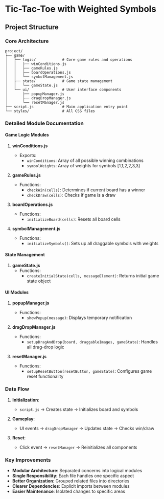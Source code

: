 # Tic-Tac-Toe with Weighted Symbols

## Project Structure

### Core Architecture
```
project/
├── game/
│   ├── logic/            # Core game rules and operations
│   │   ├── winConditions.js
│   │   ├── gameRules.js
│   │   ├── boardOperations.js
│   │   └── symbolManagement.js
│   ├── state/            # Game state management
│   │   └── gameState.js
│   └── ui/               # User interface components
│       ├── popupManager.js
│       ├── dragDropManager.js
│       └── resetManager.js
├── script.js             # Main application entry point
└── styles/               # All CSS files
```

### Detailed Module Documentation

#### Game Logic Modules
1. **winConditions.js**
   - Exports:
     - `winConditions`: Array of all possible winning combinations
     - `symbolWeights`: Array of weights for symbols [1,1,2,2,3,3]

2. **gameRules.js**
   - Functions:
     - `checkWin(cells)`: Determines if current board has a winner
     - `checkDraw(cells)`: Checks if game is a draw

3. **boardOperations.js**
   - Functions:
     - `initializeBoard(cells)`: Resets all board cells

4. **symbolManagement.js**
   - Functions:
     - `initializeSymbols()`: Sets up all draggable symbols with weights

#### State Management
1. **gameState.js**
   - Functions:
     - `createInitialState(cells, messageElement)`: Returns initial game state object

#### UI Modules
1. **popupManager.js**
   - Functions:
     - `showPopup(message)`: Displays temporary notification

2. **dragDropManager.js**
   - Functions:
     - `setupDragAndDrop(board, draggableImages, gameState)`: Handles all drag-drop logic

3. **resetManager.js**
   - Functions:
     - `setupResetButton(resetButton, gameState)`: Configures game reset functionality

### Data Flow
1. **Initialization**:
   - `script.js` → Creates state → Initializes board and symbols

2. **Gameplay**:
   - UI events → `dragDropManager` → Updates state → Checks win/draw

3. **Reset**:
   - Click event → `resetManager` → Reinitializes all components

### Key Improvements
- **Modular Architecture**: Separated concerns into logical modules
- **Single Responsibility**: Each file handles one specific aspect
- **Better Organization**: Grouped related files into directories
- **Clearer Dependencies**: Explicit imports between modules
- **Easier Maintenance**: Isolated changes to specific areas

